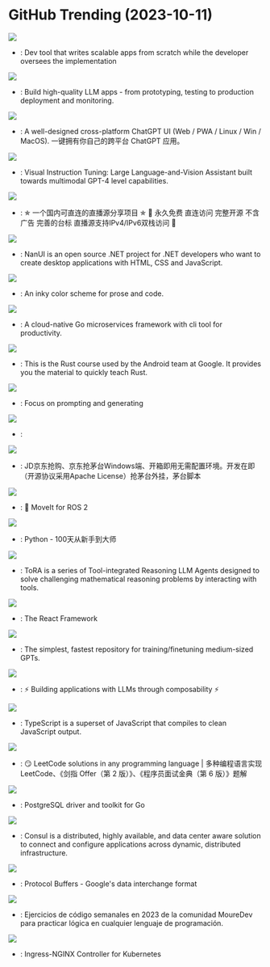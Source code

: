 # GitHub Trending (2023-10-11)

![](https://img.shields.io/badge/Python-New%201-green?style=flat-square&logo=appveyor)
- [](https://github.comundefined): Dev tool that writes scalable apps from scratch while the developer oversees the implementation

![](https://img.shields.io/badge/Python-New%20959-green?style=flat-square&logo=appveyor)
- [](https://github.comundefined): Build high-quality LLM apps - from prototyping, testing to production deployment and monitoring.

![](https://img.shields.io/badge/TypeScript-New%20161-green?style=flat-square&logo=appveyor)
- [](https://github.comundefined): A well-designed cross-platform ChatGPT UI (Web / PWA / Linux / Win / MacOS). 一键拥有你自己的跨平台 ChatGPT 应用。

![](https://img.shields.io/badge/Python-New%20334-green?style=flat-square&logo=appveyor)
- [](https://github.comundefined): Visual Instruction Tuning: Large Language-and-Vision Assistant built towards multimodal GPT-4 level capabilities.

![](https://img.shields.io/badge/JavaScript-New%20429-green?style=flat-square&logo=appveyor)
- [](https://github.comundefined): ✯ 一个国内可直连的直播源分享项目 ✯ 🔕 永久免费 直连访问 完整开源 不含广告 完善的台标 直播源支持IPv4/IPv6双栈访问 🔕

![](https://img.shields.io/badge/C%23-New%20245-green?style=flat-square&logo=appveyor)
- [](https://github.comundefined): NanUI is an open source .NET project for .NET developers who want to create desktop applications with HTML, CSS and JavaScript.

![](https://img.shields.io/badge/Lua-New%20168-green?style=flat-square&logo=appveyor)
- [](https://github.comundefined): An inky color scheme for prose and code.

![](https://img.shields.io/badge/Go-New%20112-green?style=flat-square&logo=appveyor)
- [](https://github.comundefined): A cloud-native Go microservices framework with cli tool for productivity.

![](https://img.shields.io/badge/Rust-New%20252-green?style=flat-square&logo=appveyor)
- [](https://github.comundefined): This is the Rust course used by the Android team at Google. It provides you the material to quickly teach Rust.

![](https://img.shields.io/badge/Python-New%2055-green?style=flat-square&logo=appveyor)
- [](https://github.comundefined): Focus on prompting and generating

![](https://img.shields.io/badge/Python-New%2088-green?style=flat-square&logo=appveyor)
- [](https://github.comundefined): 

![](https://img.shields.io/badge/none-New%2024-green?style=flat-square&logo=appveyor)
- [](https://github.comundefined): JD京东抢购、京东抢茅台Windows端、开箱即用无需配置环境。开发在即（开源协议采用Apache License）抢茅台外挂，茅台脚本

![](https://img.shields.io/badge/C%2B%2B-New%201-green?style=flat-square&logo=appveyor)
- [](https://github.comundefined): 🤖 MoveIt for ROS 2

![](https://img.shields.io/badge/Python-New%20240-green?style=flat-square&logo=appveyor)
- [](https://github.comundefined): Python - 100天从新手到大师

![](https://img.shields.io/badge/Python-New%2029-green?style=flat-square&logo=appveyor)
- [](https://github.comundefined): ToRA is a series of Tool-integrated Reasoning LLM Agents designed to solve challenging mathematical reasoning problems by interacting with tools.

![](https://img.shields.io/badge/JavaScript-New%2064-green?style=flat-square&logo=appveyor)
- [](https://github.comundefined): The React Framework

![](https://img.shields.io/badge/Python-New%2021-green?style=flat-square&logo=appveyor)
- [](https://github.comundefined): The simplest, fastest repository for training/finetuning medium-sized GPTs.

![](https://img.shields.io/badge/Python-New%20131-green?style=flat-square&logo=appveyor)
- [](https://github.comundefined): ⚡ Building applications with LLMs through composability ⚡

![](https://img.shields.io/badge/TypeScript-New%2036-green?style=flat-square&logo=appveyor)
- [](https://github.comundefined): TypeScript is a superset of JavaScript that compiles to clean JavaScript output.

![](https://img.shields.io/badge/Java-New%2019-green?style=flat-square&logo=appveyor)
- [](https://github.comundefined): 😏 LeetCode solutions in any programming language | 多种编程语言实现 LeetCode、《剑指 Offer（第 2 版）》、《程序员面试金典（第 6 版）》题解

![](https://img.shields.io/badge/Go-New%2019-green?style=flat-square&logo=appveyor)
- [](https://github.comundefined): PostgreSQL driver and toolkit for Go

![](https://img.shields.io/badge/Go-New%206-green?style=flat-square&logo=appveyor)
- [](https://github.comundefined): Consul is a distributed, highly available, and data center aware solution to connect and configure applications across dynamic, distributed infrastructure.

![](https://img.shields.io/badge/C%2B%2B-New%2014-green?style=flat-square&logo=appveyor)
- [](https://github.comundefined): Protocol Buffers - Google's data interchange format

![](https://img.shields.io/badge/Python-New%2025-green?style=flat-square&logo=appveyor)
- [](https://github.comundefined): Ejercicios de código semanales en 2023 de la comunidad MoureDev para practicar lógica en cualquier lenguaje de programación.

![](https://img.shields.io/badge/Go-New%207-green?style=flat-square&logo=appveyor)
- [](https://github.comundefined): Ingress-NGINX Controller for Kubernetes

